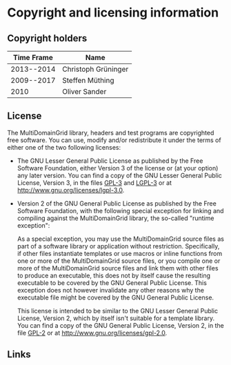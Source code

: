 Copyright and licensing information
===================================


Copyright holders
-----------------

 Time Frame | Name
------------|---------------------------------
 2013--2014 | Christoph Grüninger
 2009--2017 | Steffen Müthing
 2010       | Oliver Sander


License
-------

The MultiDomainGrid library, headers and test programs are copyrighted free software.
You can use, modify and/or redistribute it under the terms of either one of the two
following licenses:

* The GNU Lesser General Public License as published by the Free Software
  Foundation, either Version 3 of the license or (at your option) any later
  version. You can find a copy of the GNU Lesser General Public License, Version
  3, in the files [GPL-3][1] and [LGPL-3][2] or at http://www.gnu.org/licenses/lgpl-3.0.

* Version 2 of the GNU General Public License as published by the Free Software
  Foundation, with the following special exception for linking and compiling
  against the MultiDomainGrid library, the so-called "runtime exception":

    As a special exception, you may use the MultiDomainGrid source files as part of
    a software library or application without restriction.  Specifically, if other
    files instantiate templates or use macros or inline functions from one or
    more of the MultiDomainGrid source files, or you compile one or more of the
    MultiDomainGrid source files and link them with other files to produce an
    executable, this does not by itself cause the resulting executable to be covered
    by the GNU General Public License.  This exception does not however invalidate
    any other reasons why the executable file might be covered by the GNU General
    Public License.

  This license is intended to be similar to the GNU Lesser General Public
  License, Version 2, which by itself isn't suitable for a template library. You
  can find a copy of the GNU General Public License, Version 2, in the file
  [GPL-2][3] or at http://www.gnu.org/licenses/gpl-2.0.


Links
-----

[1]: GPL-3
[2]: LGPL-3
[3]: GPL-2
